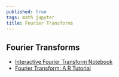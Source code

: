 ```yaml
---
published: true
tags: math jupyter
title: Fourier Transforms
---
```

## Fourier Transforms

- [Interactive Fourier Transform Notebook](http://www.jezzamon.com/fourier/index.html)
- [Fourier Transform: A R Tutorial](http://www.di.fc.ul.pt/~jpn/r/fourier/fourier.html)
